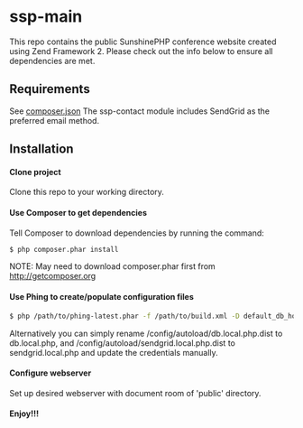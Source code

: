 ssp-main
=============

This repo contains the public SunshinePHP conference website created using Zend Framework 2.
Please check out the info below to ensure all dependencies are met.

Requirements
------------

See [composer.json](composer.json)
The ssp-contact module includes SendGrid as the preferred email method.

Installation
------------

#### Clone project

Clone this repo to your working directory.

#### Use Composer to get dependencies

Tell Composer to download dependencies by running the command:

```bash
$ php composer.phar install
```

NOTE: May need to download composer.phar first from http://getcomposer.org

#### Use Phing to create/populate configuration files

```bash
$ php /path/to/phing-latest.phar -f /path/to/build.xml -D default_db_host=localhost -D default_db_username=bdusername -D default_db_password=dbpassword -D default_db_name=dbname -D sendgrid_username=username -D sendgrid_password=654321 -D sendgrid_to=email@domain.com
```
    
Alternatively you can simply rename /config/autoload/db.local.php.dist to db.local.php, and /config/autoload/sendgrid.local.php.dist to sendgrid.local.php and update the credentials manually.

#### Configure webserver

Set up desired webserver with document room of 'public' directory.

#### Enjoy!!!
